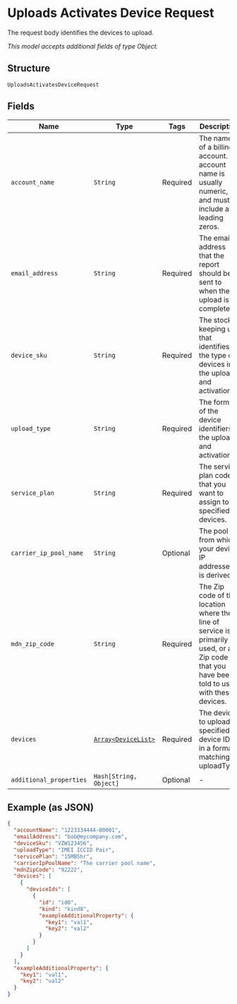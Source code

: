 
# Uploads Activates Device Request

The request body identifies the devices to upload.

*This model accepts additional fields of type Object.*

## Structure

`UploadsActivatesDeviceRequest`

## Fields

| Name | Type | Tags | Description |
|  --- | --- | --- | --- |
| `account_name` | `String` | Required | The name of a billing account. An account name is usually numeric, and must include any leading zeros. |
| `email_address` | `String` | Required | The email address that the report should be sent to when the upload is complete. |
| `device_sku` | `String` | Required | The stock keeping unit that identifies the type of devices in the upload and activation. |
| `upload_type` | `String` | Required | The format of the device identifiers in the upload and activation. |
| `service_plan` | `String` | Required | The service plan code that you want to assign to all specified devices. |
| `carrier_ip_pool_name` | `String` | Optional | The pool from which your device IP addresses is derived. |
| `mdn_zip_code` | `String` | Required | The Zip code of the location where the line of service is primarily used, or a Zip code that you have been told to use with these devices. |
| `devices` | [`Array<DeviceList>`](../../doc/models/device-list.md) | Required | The devices to upload, specified by device IDs in a format matching uploadType. |
| `additional_properties` | `Hash[String, Object]` | Optional | - |

## Example (as JSON)

```json
{
  "accountName": "1223334444-00001",
  "emailAddress": "bob@mycompany.com",
  "deviceSku": "VZW123456",
  "uploadType": "IMEI ICCID Pair",
  "servicePlan": "15MBShr",
  "carrierIpPoolName": "The carrier pool name",
  "mdnZipCode": "92222",
  "devices": [
    {
      "deviceIds": [
        {
          "id": "id0",
          "kind": "kind8",
          "exampleAdditionalProperty": {
            "key1": "val1",
            "key2": "val2"
          }
        }
      ]
    }
  ],
  "exampleAdditionalProperty": {
    "key1": "val1",
    "key2": "val2"
  }
}
```

